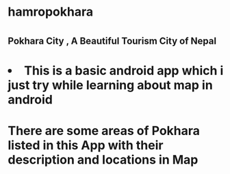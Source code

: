 # hamropokhara
# <h2>Pokhara City , A Beautiful Tourism City of Nepal</h2>
# <li>This is a basic android app which i just try while learning about map in android</li>
# <b>There are some areas of Pokhara listed in this App with  their description and locations in Map</b>
